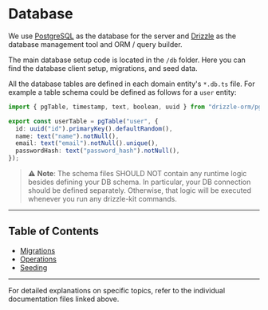 # Database

We use [PostgreSQL](https://www.postgresql.org/) as the database for the server
and [Drizzle](https://orm.drizzle.team/docs/overview) as the database management
tool and ORM / query builder.

The main database setup code is located in the `/db` folder. Here you can
find the database client setup, migrations, and seed data.

All the database tables are defined in each domain entity's `*.db.ts` file.
For example a table schema could be defined as follows for a `user` entity:

```typescript
import { pgTable, timestamp, text, boolean, uuid } from "drizzle-orm/pg-core";

export const userTable = pgTable("user", {
  id: uuid("id").primaryKey().defaultRandom(),
  name: text("name").notNull(),
  email: text("email").notNull().unique(),
  passwordHash: text("password_hash").notNull(),
});
```

> ⚠️ **Note**:
> The schema files SHOULD NOT contain any runtime logic besides defining your DB schema.
> In particular, your DB connection should be defined separately.
> Otherwise, that logic will be executed whenever you run any drizzle-kit commands.

---

## Table of Contents

- [Migrations](./migration.md)
- [Operations](./operations.md)
- [Seeding](./seeding.md)

---

For detailed explanations on specific topics, refer to the individual documentation files linked above.
